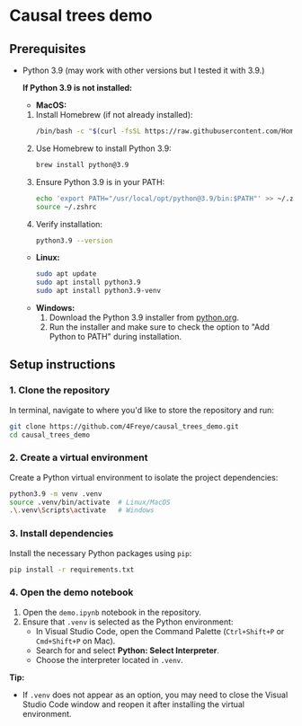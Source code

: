 # Causal trees demo

## Prerequisites

- Python 3.9 (may work with other versions but I tested it with 3.9.)

  **If Python 3.9 is not installed:**
    - **MacOS:**
    1. Install Homebrew (if not already installed):
       ```bash
       /bin/bash -c "$(curl -fsSL https://raw.githubusercontent.com/Homebrew/install/HEAD/install.sh)"
       ```
    2. Use Homebrew to install Python 3.9:
       ```bash
       brew install python@3.9
       ```
    3. Ensure Python 3.9 is in your PATH:
       ```bash
       echo 'export PATH="/usr/local/opt/python@3.9/bin:$PATH"' >> ~/.zshrc
       source ~/.zshrc
       ```
    4. Verify installation:
       ```bash
       python3.9 --version
       ```
  - **Linux:**
    ```bash
    sudo apt update
    sudo apt install python3.9
    sudo apt install python3.9-venv
    ```
  - **Windows:**
    1. Download the Python 3.9 installer from [python.org](https://www.python.org/downloads/release/python-390/).
    2. Run the installer and make sure to check the option to "Add Python to PATH" during installation.

## Setup instructions

### 1. Clone the repository

In terminal, navigate to where you'd like to store the repository and run:
```bash
git clone https://github.com/4Freye/causal_trees_demo.git
cd causal_trees_demo
```

### 2. Create a virtual environment

Create a Python virtual environment to isolate the project dependencies:

```bash
python3.9 -m venv .venv
source .venv/bin/activate  # Linux/MacOS
.\.venv\Scripts\activate   # Windows
```

### 3. Install dependencies

Install the necessary Python packages using `pip`:

```bash
pip install -r requirements.txt
```

### 4. Open the demo notebook

1. Open the `demo.ipynb` notebook in the repository.
2. Ensure that `.venv` is selected as the Python environment:
   - In Visual Studio Code, open the Command Palette (`Ctrl+Shift+P` or `Cmd+Shift+P` on Mac).
   - Search for and select **Python: Select Interpreter**.
   - Choose the interpreter located in `.venv`.

**Tip:**

- If `.venv` does not appear as an option, you may need to close the Visual Studio Code window and reopen it after installing the virtual environment.

